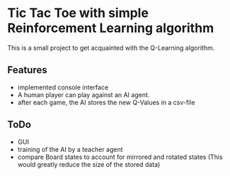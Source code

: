 # Tic Tac Toe with simple Reinforcement Learning algorithm

This is a small project to get acquainted with the Q-Learning algorithm.


## Features

- implemented console interface
- A human player can play against an AI agent.
- after each game, the AI stores the new Q-Values in a csv-file

## ToDo

- GUI
- training of the AI by a teacher agent
- compare Board states to account for mirrored and rotated states
  (This would greatly reduce the size of the stored data)